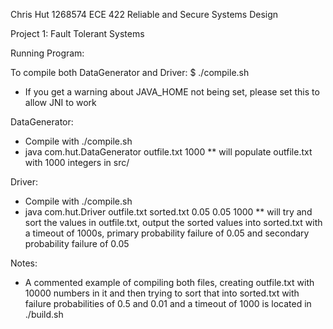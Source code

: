 Chris Hut 1268574
ECE 422 Reliable and Secure Systems Design

Project 1: Fault Tolerant Systems

Running Program:

To compile both DataGenerator and Driver:
$ ./compile.sh
* If you get a warning about JAVA_HOME not being set, please set this to allow JNI to work

DataGenerator:
* Compile with ./compile.sh
* java com.hut.DataGenerator outfile.txt 1000
** will populate outfile.txt with 1000 integers in src/

Driver:
* Compile with ./compile.sh
* java com.hut.Driver outfile.txt sorted.txt 0.05 0.05 1000
** will try and sort the values in outfile.txt, output the sorted values into sorted.txt
    with a timeout of 1000s, primary probability failure of 0.05 and secondary probability
    failure of 0.05

Notes:
* A commented example of compiling both files, creating outfile.txt with 10000 numbers in it
    and then trying to sort that into sorted.txt with failure probabilities of 0.5 and 0.01 and a timeout of 1000
    is located in ./build.sh
